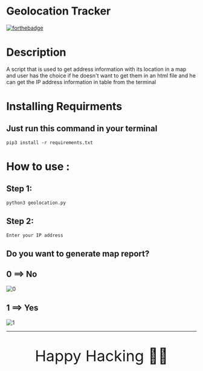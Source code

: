 # <b>Geolocation Tracker</b>

[![forthebadge](https://forthebadge.com/images/badges/made-with-python.svg)](https://forthebadge.com)

# Description

A script that is used to get address information with its location in a map and user has the choice if he doesn't want to get them in an html file and he can get the IP address information in table from the terminal

# Installing Requirments

## Just run this command in your terminal

```
pip3 install -r requirements.txt
```

# How to use :

## Step 1:

    python3 geolocation.py

## Step 2:

    Enter your IP address

## Do you want to generate map report?

## 0 ==> No

![0](https://user-images.githubusercontent.com/60070427/116927113-877c3e00-ac5b-11eb-8bfc-5558d2c13cf7.png)

## 1 ==> Yes

![1](https://user-images.githubusercontent.com/60070427/116927258-b98da000-ac5b-11eb-9c3f-4f48d7daa6f7.png)

---

<p align="center" style = "font-size:40px;">
Happy Hacking 👨‍💻
</p>
